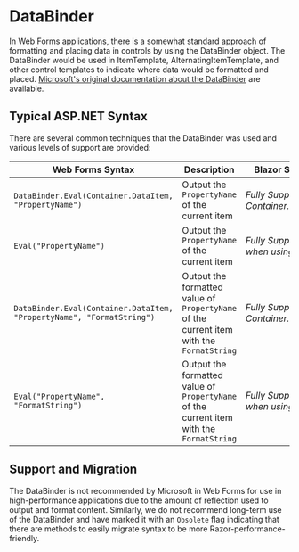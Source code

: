 # DataBinder 

In Web Forms applications, there is a somewhat standard approach of formatting and placing data in controls by using the DataBinder object.  The DataBinder would be used in ItemTemplate, AlternatingItemTemplate, and other control templates to indicate where data would be formatted and placed.  [Microsoft's original documentation about the DataBinder](https://docs.microsoft.com/en-us/dotnet/api/system.web.ui.databinder.eval?view=netframework-4.8) are available.

## Typical ASP.NET Syntax

There are several common techniques that the DataBinder was used and various levels of support are provided:

| Web Forms Syntax | Description | Blazor Support |
| --- | --- | --- |
| `DataBinder.Eval(Container.DataItem, "PropertyName")` | Output the `PropertyName` of the current item | *Fully Supported for Container.DataItem* |
| `Eval("PropertyName")` | Output the `PropertyName` of the current item | *Fully Supported when using static* |
| `DataBinder.Eval(Container.DataItem, "PropertyName", "FormatString")` | Output the formatted value of `PropertyName` of the current item with the `FormatString` | *Fully Supported for Container.DataItem* |
| `Eval("PropertyName", "FormatString")` | Output the formatted value of `PropertyName` of the current item with the `FormatString` | *Fully Supported when using static* |

## Support and Migration

The DataBinder is not recommended by Microsoft in Web Forms for use in high-performance applications due to the amount of reflection used to output and format content.  Similarly, we do not recommend long-term use of the DataBinder and have marked it with an `Obsolete` flag indicating that there are methods to easily migrate syntax to be more Razor-performance-friendly.